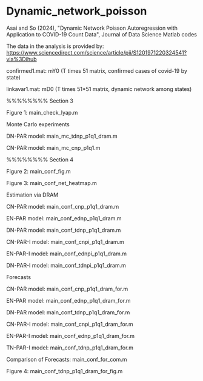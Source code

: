 # Dynamic_network_poisson
Asai and So (2024), "Dynamic Network Poisson Autoregression with Application to
COVID-19 Count Data", Journal of Data Science
Matlab codes

The data in the analysis is provided by:
https://www.sciencedirect.com/science/article/pii/S1201971220324541?via%3Dihub

confirmed1.mat: mY0 (T times 51 matrix, confirmed cases of covid-19 by state)

linkavar1.mat: mD0 (T times 51*51 matrix, dynamic network among states)

%%%%%%%% Section 3

Figure 1: main_check_lyap.m

Monte Carlo experiments

DN-PAR model: main_mc_tdnp_p1q1_dram.m

CN-PAR model: main_mc_cnp_p1q1.m


%%%%%%%% Section 4

Figure 2: main_conf_fig.m

Figure 3: main_conf_net_heatmap.m

Estimation via DRAM

CN-PAR model: main_conf_cnp_p1q1_dram.m

EN-PAR model: main_conf_ednp_p1q1_dram.m

DN-PAR model: main_conf_tdnp_p1q1_dram.m

CN-PAR-I model: main_conf_cnpi_p1q1_dram.m

EN-PAR-I model: main_conf_ednpi_p1q1_dram.m

DN-PAR-I model: main_conf_tdnpi_p1q1_dram.m

Forecasts

CN-PAR model: main_conf_cnp_p1q1_dram_for.m

EN-PAR model: main_conf_ednp_p1q1_dram_for.m

DN-PAR model: main_conf_tdnp_p1q1_dram_for.m

CN-PAR-I model: main_conf_cnpi_p1q1_dram_for.m

EN-PAR-I model: main_conf_ednp_p1q1_dram_for.m

TN-PAR-I model: main_conf_tdnp_p1q1_dram_for.m

Comparison of Forecasts: main_conf_for_com.m

Figure 4: main_conf_tdnp_p1q1_dram_for_fig.m


